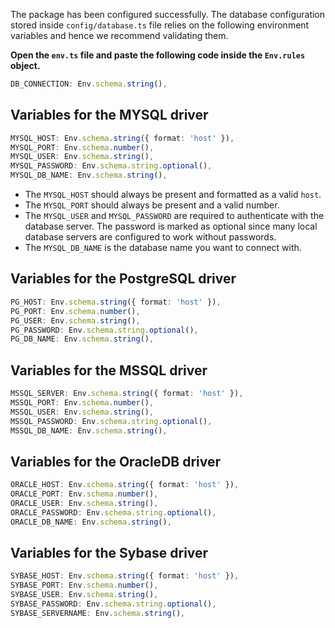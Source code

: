 The package has been configured successfully. The database configuration stored inside `config/database.ts` file relies on the following environment variables and hence we recommend validating them.

**Open the `env.ts` file and paste the following code inside the `Env.rules` object.**

```ts
DB_CONNECTION: Env.schema.string(),
```

## Variables for the MYSQL driver

```ts
MYSQL_HOST: Env.schema.string({ format: 'host' }),
MYSQL_PORT: Env.schema.number(),
MYSQL_USER: Env.schema.string(),
MYSQL_PASSWORD: Env.schema.string.optional(),
MYSQL_DB_NAME: Env.schema.string(),
```

- The `MYSQL_HOST` should always be present and formatted as a valid `host`.
- The `MYSQL_PORT` should always be present and a valid number.
- The `MYSQL_USER` and `MYSQL_PASSWORD` are required to authenticate with the database server. The password is marked as optional since many local database servers are configured to work without passwords.
- The `MYSQL_DB_NAME` is the database name you want to connect with.

## Variables for the PostgreSQL driver

```ts
PG_HOST: Env.schema.string({ format: 'host' }),
PG_PORT: Env.schema.number(),
PG_USER: Env.schema.string(),
PG_PASSWORD: Env.schema.string.optional(),
PG_DB_NAME: Env.schema.string(),
```

## Variables for the MSSQL driver

```ts
MSSQL_SERVER: Env.schema.string({ format: 'host' }),
MSSQL_PORT: Env.schema.number(),
MSSQL_USER: Env.schema.string(),
MSSQL_PASSWORD: Env.schema.string.optional(),
MSSQL_DB_NAME: Env.schema.string(),
```

## Variables for the OracleDB driver

```ts
ORACLE_HOST: Env.schema.string({ format: 'host' }),
ORACLE_PORT: Env.schema.number(),
ORACLE_USER: Env.schema.string(),
ORACLE_PASSWORD: Env.schema.string.optional(),
ORACLE_DB_NAME: Env.schema.string(),
```


## Variables for the Sybase driver

```ts
SYBASE_HOST: Env.schema.string({ format: 'host' }),
SYBASE_PORT: Env.schema.number(),
SYBASE_USER: Env.schema.string(),
SYBASE_PASSWORD: Env.schema.string.optional(),
SYBASE_SERVERNAME: Env.schema.string(),
```
